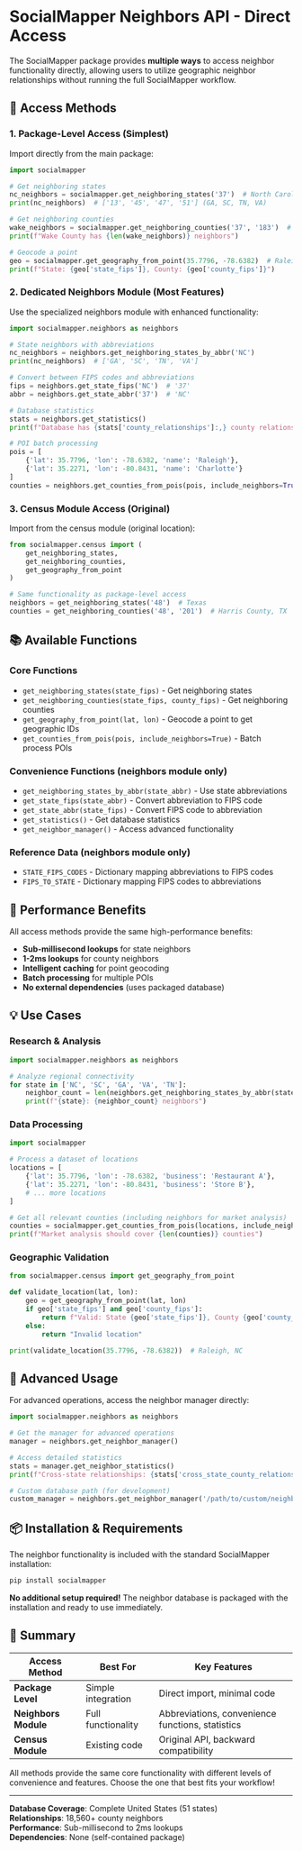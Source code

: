 # SocialMapper Neighbors API - Direct Access

The SocialMapper package provides **multiple ways** to access neighbor functionality directly, allowing users to utilize geographic neighbor relationships without running the full SocialMapper workflow.

## 🎯 **Access Methods**

### 1. **Package-Level Access** (Simplest)
Import directly from the main package:

```python
import socialmapper

# Get neighboring states
nc_neighbors = socialmapper.get_neighboring_states('37')  # North Carolina
print(nc_neighbors)  # ['13', '45', '47', '51'] (GA, SC, TN, VA)

# Get neighboring counties
wake_neighbors = socialmapper.get_neighboring_counties('37', '183')  # Wake County, NC
print(f"Wake County has {len(wake_neighbors)} neighbors")

# Geocode a point
geo = socialmapper.get_geography_from_point(35.7796, -78.6382)  # Raleigh, NC
print(f"State: {geo['state_fips']}, County: {geo['county_fips']}")
```

### 2. **Dedicated Neighbors Module** (Most Features)
Use the specialized neighbors module with enhanced functionality:

```python
import socialmapper.neighbors as neighbors

# State neighbors with abbreviations
nc_neighbors = neighbors.get_neighboring_states_by_abbr('NC')
print(nc_neighbors)  # ['GA', 'SC', 'TN', 'VA']

# Convert between FIPS codes and abbreviations
fips = neighbors.get_state_fips('NC')  # '37'
abbr = neighbors.get_state_abbr('37')  # 'NC'

# Database statistics
stats = neighbors.get_statistics()
print(f"Database has {stats['county_relationships']:,} county relationships")

# POI batch processing
pois = [
    {'lat': 35.7796, 'lon': -78.6382, 'name': 'Raleigh'},
    {'lat': 35.2271, 'lon': -80.8431, 'name': 'Charlotte'}
]
counties = neighbors.get_counties_from_pois(pois, include_neighbors=True)
```

### 3. **Census Module Access** (Original)
Import from the census module (original location):

```python
from socialmapper.census import (
    get_neighboring_states,
    get_neighboring_counties,
    get_geography_from_point
)

# Same functionality as package-level access
neighbors = get_neighboring_states('48')  # Texas
counties = get_neighboring_counties('48', '201')  # Harris County, TX
```

## 📚 **Available Functions**

### Core Functions
- `get_neighboring_states(state_fips)` - Get neighboring states
- `get_neighboring_counties(state_fips, county_fips)` - Get neighboring counties
- `get_geography_from_point(lat, lon)` - Geocode a point to get geographic IDs
- `get_counties_from_pois(pois, include_neighbors=True)` - Batch process POIs

### Convenience Functions (neighbors module only)
- `get_neighboring_states_by_abbr(state_abbr)` - Use state abbreviations
- `get_state_fips(state_abbr)` - Convert abbreviation to FIPS code
- `get_state_abbr(state_fips)` - Convert FIPS code to abbreviation
- `get_statistics()` - Get database statistics
- `get_neighbor_manager()` - Access advanced functionality

### Reference Data (neighbors module only)
- `STATE_FIPS_CODES` - Dictionary mapping abbreviations to FIPS codes
- `FIPS_TO_STATE` - Dictionary mapping FIPS codes to abbreviations

## 🚀 **Performance Benefits**

All access methods provide the same high-performance benefits:

- **Sub-millisecond lookups** for state neighbors
- **1-2ms lookups** for county neighbors  
- **Intelligent caching** for point geocoding
- **Batch processing** for multiple POIs
- **No external dependencies** (uses packaged database)

## 💡 **Use Cases**

### Research & Analysis
```python
import socialmapper.neighbors as neighbors

# Analyze regional connectivity
for state in ['NC', 'SC', 'GA', 'VA', 'TN']:
    neighbor_count = len(neighbors.get_neighboring_states_by_abbr(state))
    print(f"{state}: {neighbor_count} neighbors")
```

### Data Processing
```python
import socialmapper

# Process a dataset of locations
locations = [
    {'lat': 35.7796, 'lon': -78.6382, 'business': 'Restaurant A'},
    {'lat': 35.2271, 'lon': -80.8431, 'business': 'Store B'},
    # ... more locations
]

# Get all relevant counties (including neighbors for market analysis)
counties = socialmapper.get_counties_from_pois(locations, include_neighbors=True)
print(f"Market analysis should cover {len(counties)} counties")
```

### Geographic Validation
```python
from socialmapper.census import get_geography_from_point

def validate_location(lat, lon):
    geo = get_geography_from_point(lat, lon)
    if geo['state_fips'] and geo['county_fips']:
        return f"Valid: State {geo['state_fips']}, County {geo['county_fips']}"
    else:
        return "Invalid location"

print(validate_location(35.7796, -78.6382))  # Raleigh, NC
```

## 🔧 **Advanced Usage**

For advanced operations, access the neighbor manager directly:

```python
import socialmapper.neighbors as neighbors

# Get the manager for advanced operations
manager = neighbors.get_neighbor_manager()

# Access detailed statistics
stats = manager.get_neighbor_statistics()
print(f"Cross-state relationships: {stats['cross_state_county_relationships']}")

# Custom database path (for development)
custom_manager = neighbors.get_neighbor_manager('/path/to/custom/neighbors.duckdb')
```

## 📦 **Installation & Requirements**

The neighbor functionality is included with the standard SocialMapper installation:

```bash
pip install socialmapper
```

**No additional setup required!** The neighbor database is packaged with the installation and ready to use immediately.

## 🎯 **Summary**

| Access Method | Best For | Key Features |
|---------------|----------|--------------|
| **Package Level** | Simple integration | Direct import, minimal code |
| **Neighbors Module** | Full functionality | Abbreviations, convenience functions, statistics |
| **Census Module** | Existing code | Original API, backward compatibility |

All methods provide the same core functionality with different levels of convenience and features. Choose the one that best fits your workflow!

---

**Database Coverage**: Complete United States (51 states)  
**Relationships**: 18,560+ county neighbors  
**Performance**: Sub-millisecond to 2ms lookups  
**Dependencies**: None (self-contained package) 